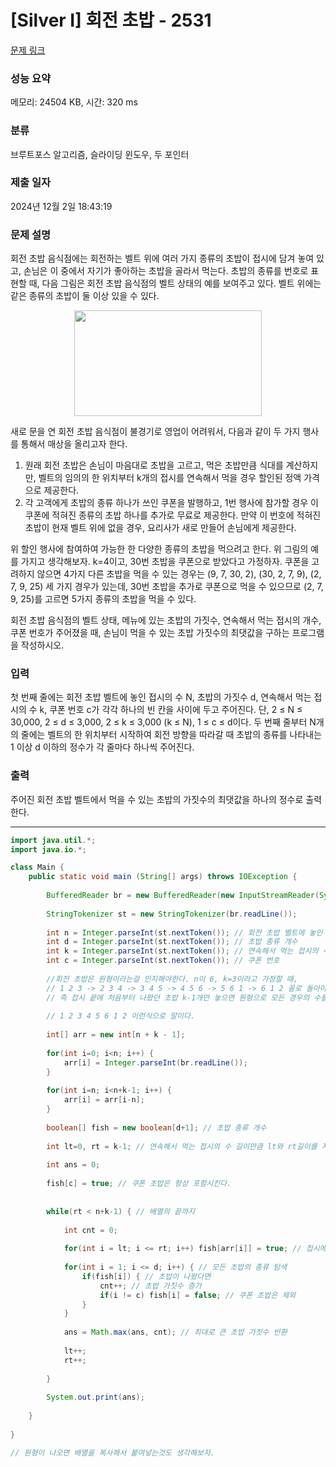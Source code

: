 # [Silver I] 회전 초밥 - 2531 

[문제 링크](https://www.acmicpc.net/problem/2531) 

### 성능 요약

메모리: 24504 KB, 시간: 320 ms

### 분류

브루트포스 알고리즘, 슬라이딩 윈도우, 두 포인터

### 제출 일자

2024년 12월 2일 18:43:19

### 문제 설명

<p>회전 초밥 음식점에는 회전하는 벨트 위에 여러 가지 종류의 초밥이 접시에 담겨 놓여 있고, 손님은 이 중에서 자기가 좋아하는 초밥을 골라서 먹는다. 초밥의 종류를 번호로 표현할 때, 다음 그림은 회전 초밥 음식점의 벨트 상태의 예를 보여주고 있다. 벨트 위에는 같은 종류의 초밥이 둘 이상 있을 수 있다. </p>

<p style="text-align: center;"><img alt="" src="https://upload.acmicpc.net/f29f0bd9-6114-4543-aa72-797208dc9cdd/-/preview/" style="width: 300px; height: 169px;"></p>

<p>새로 문을 연 회전 초밥 음식점이 불경기로 영업이 어려워서, 다음과 같이 두 가지 행사를 통해서 매상을 올리고자 한다.</p>

<ol>
	<li>원래 회전 초밥은 손님이 마음대로 초밥을  고르고, 먹은 초밥만큼 식대를 계산하지만, 벨트의 임의의 한 위치부터 k개의 접시를 연속해서 먹을 경우 할인된 정액 가격으로 제공한다. </li>
	<li>각 고객에게 초밥의 종류 하나가 쓰인 쿠폰을 발행하고, 1번 행사에 참가할 경우 이 쿠폰에 적혀진 종류의 초밥 하나를 추가로 무료로 제공한다. 만약 이 번호에 적혀진 초밥이 현재 벨트 위에 없을 경우, 요리사가 새로 만들어 손님에게 제공한다.  </li>
</ol>

<p>위 할인 행사에 참여하여 가능한 한 다양한 종류의 초밥을 먹으려고 한다. 위 그림의 예를 가지고 생각해보자. k=4이고, 30번 초밥을 쿠폰으로 받았다고 가정하자. 쿠폰을 고려하지 않으면 4가지 다른 초밥을 먹을 수 있는 경우는 (9, 7, 30, 2), (30, 2, 7, 9), (2, 7, 9, 25) 세 가지 경우가 있는데, 30번 초밥을 추가로 쿠폰으로 먹을 수 있으므로 (2, 7, 9, 25)를 고르면 5가지 종류의 초밥을 먹을 수 있다. </p>

<p>회전 초밥 음식점의 벨트 상태, 메뉴에 있는 초밥의 가짓수, 연속해서 먹는 접시의 개수, 쿠폰 번호가 주어졌을 때, 손님이 먹을 수 있는 초밥 가짓수의 최댓값을 구하는 프로그램을 작성하시오. </p>

### 입력 

 <p>첫 번째 줄에는 회전 초밥 벨트에 놓인 접시의 수 N, 초밥의 가짓수 d, 연속해서 먹는 접시의 수 k, 쿠폰 번호 c가 각각 하나의 빈 칸을 사이에 두고 주어진다. 단, 2 ≤ N ≤ 30,000, 2 ≤ d ≤ 3,000, 2 ≤ k ≤ 3,000 (k ≤ N), 1 ≤ c ≤ d이다. 두 번째 줄부터 N개의 줄에는 벨트의 한 위치부터 시작하여 회전 방향을 따라갈 때 초밥의 종류를 나타내는 1 이상 d 이하의 정수가 각 줄마다 하나씩 주어진다. </p>

### 출력 

 <p>주어진 회전 초밥 벨트에서 먹을 수 있는 초밥의 가짓수의 최댓값을 하나의 정수로 출력한다.</p>

---

```java
import java.util.*;
import java.io.*;

class Main {
	public static void main (String[] args) throws IOException {
	    
	    BufferedReader br = new BufferedReader(new InputStreamReader(System.in));;
	    
	    StringTokenizer st = new StringTokenizer(br.readLine());
	    
	    int n = Integer.parseInt(st.nextToken()); // 회전 초밥 벨트에 놓인 접시의 수
	    int d = Integer.parseInt(st.nextToken()); // 초밥 종류 개수
	    int k = Integer.parseInt(st.nextToken()); // 연속해서 먹는 접시의 수 
	    int c = Integer.parseInt(st.nextToken()); // 쿠폰 번호
	    
	    //회전 초밥은 원형이라는걸 인지해야한다. n이 6, k=3이라고 가정할 때, 
	    // 1 2 3 -> 2 3 4 -> 3 4 5 -> 4 5 6 -> 5 6 1 -> 6 1 2 꼴로 돌아야하는데, 
	    // 즉 접시 끝에 처음부터 나왔던 초밥 k-1개만 놓으면 원형으로 모든 경우의 수를 탐색하게끔 만들 수 있다.
	    
	    // 1 2 3 4 5 6 1 2 이런식으로 말이다.
	    
	    int[] arr = new int[n + k - 1]; 
	    
	    for(int i=0; i<n; i++) {
	        arr[i] = Integer.parseInt(br.readLine());
	    }
	    
	    for(int i=n; i<n+k-1; i++) {
	        arr[i] = arr[i-n];
	    }
	    
	    boolean[] fish = new boolean[d+1]; // 초밥 종류 개수
        
        int lt=0, rt = k-1; // 연속해서 먹는 접시의 수 길이만큼 lt와 rt길이를 지정한다.
        
        int ans = 0;
        
        fish[c] = true; // 쿠폰 초밥은 항상 포함시킨다.
        
        
        while(rt < n+k-1) { // 배열의 끝까지
            
            int cnt = 0;
            
            for(int i = lt; i <= rt; i++) fish[arr[i]] = true; // 접시에 나온 초밥의 종류가 나왔다면 true
           
            for(int i = 1; i <= d; i++) { // 모든 초밥의 종류 탐색
                if(fish[i]) { // 초밥이 나왔다면
                    cnt++; // 초밥 가짓수 증가
                    if(i != c) fish[i] = false; // 쿠폰 초밥은 제외
                }
            }
            
            ans = Math.max(ans, cnt); // 최대로 큰 초밥 가짓수 반환
            
            lt++;
            rt++;
            
        }
        
        System.out.print(ans);
	    
    }
    
}

// 원형이 나오면 배열을 복사해서 붙여넣는것도 생각해보자.
```
